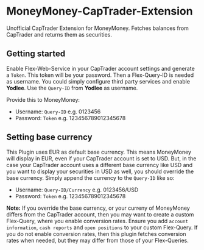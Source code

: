 # MoneyMoney-CapTrader-Extension
Unofficial CapTrader Extension for MoneyMoney. Fetches balances from CapTrader and returns them as securities.

## Getting started

Enable Flex-Web-Service in your CapTrader account settings and generate a `Token`. This token will be your password.
Then a Flex-Query-ID is needed as username. You could simply configure third party services and enable **Yodlee**. Use the `Query-ID` from **Yodlee** as username.

Provide this to MoneyMoney:
- Username: `Query-ID` e.g. 0123456
- Password: `Token` e.g. 123456789012345678

## Setting base currency

This Plugin uses EUR as default base currency. This means MoneyMoney will display in EUR, even if your CapTrader account is set to USD. But, in the case your CapTrader account uses a different base currency like USD and you want to display your securities in USD as well, you should override the base currency. Simply append the currency to the `Query-ID` like so:

- Username: `Query-ID/Currency` e.g. 0123456/USD
- Password: `Token` e.g. 123456789012345678

**Note:** If you override the base currency, or your curreny of MoneyMoney differs from the CapTrader account, then you may want to create a custom Flex-Query, where you enable conversion rates. Ensure you add `account information`, `cash reports` and `open positions` to your custom Flex-Query.
If you do not enable conversion rates, then this plugin fetches conversion rates when needed, but they may differ from those of your Flex-Queries.
